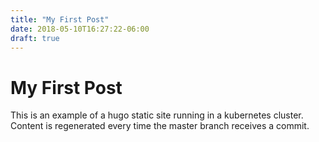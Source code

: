 ```yaml
---
title: "My First Post"
date: 2018-05-10T16:27:22-06:00
draft: true
---
```



# My First Post

This is an example of a hugo static site running in a kubernetes cluster. Content is regenerated every time the master branch receives a commit.

